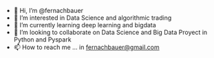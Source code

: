 - 👋 Hi, I’m @fernachbauer
- 👀 I’m interested in Data Science and algorithmic trading
- 🌱 I’m currently learning deep learning and bigdata
- 💞️ I’m looking to collaborate on Data Science and Big Data Proyect in Python and Pyspark
- 📫 How to reach me ... in fernachbauer@gmail.com

<!---
fernachbauer/fernachbauer is a ✨ special ✨ repository because its `README.md` (this file) appears on your GitHub profile.
You can click the Preview link to take a look at your changes.
--->
